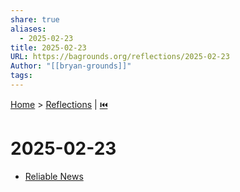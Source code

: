 ```yaml
---
share: true
aliases:
  - 2025-02-23
title: 2025-02-23
URL: https://bagrounds.org/reflections/2025-02-23
Author: "[[bryan-grounds]]"
tags: 
---
```

[Home](../index.md) > [Reflections](./index.md) | [⏮️](./2025-02-22.md)  
# 2025-02-23  
- [Reliable News](../bot-chats/reliable-news.md)  
